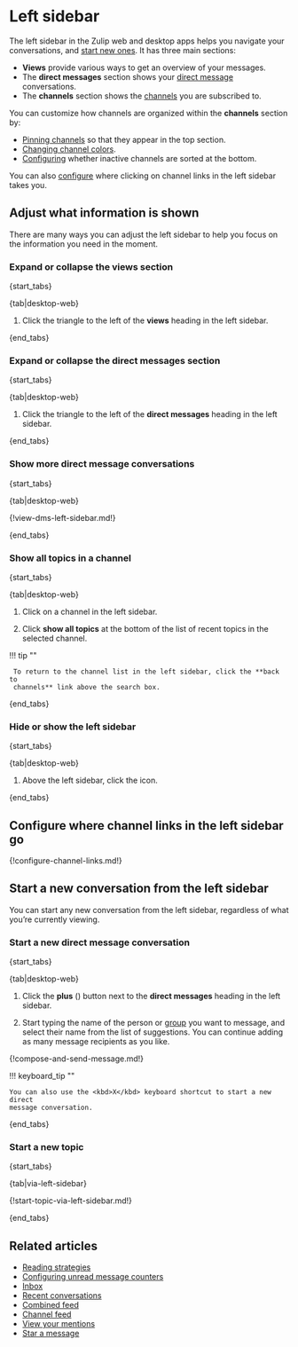 # Left sidebar

The left sidebar in the Zulip web and desktop apps helps you navigate your
conversations, and [start new
ones](#start-a-new-conversation-from-the-left-sidebar). It has three main
sections:

- **Views** provide various ways to get an overview of your messages.
- The **direct messages** section shows your [direct
  message](/help/direct-messages) conversations.
- The **channels** section shows the [channels](/help/introduction-to-channels)
  you are subscribed to.

You can customize how channels are organized within the **channels**
section by:

- [Pinning channels](/help/pin-a-channel) so that they appear in the top section.
- [Changing channel colors](/help/change-the-color-of-a-channel).
- [Configuring](/help/manage-inactive-channels) whether inactive channels are
  sorted at the bottom.

You can also [configure](#configure-where-channel-links-in-the-left-sidebar-go)
where clicking on channel links in the left sidebar takes you.

## Adjust what information is shown

There are many ways you can adjust the left sidebar to help you focus on the
information you need in the moment.

### Expand or collapse the views section

{start_tabs}

{tab|desktop-web}

1. Click the triangle to the left of the **views** heading in the left sidebar.

{end_tabs}

### Expand or collapse the direct messages section

{start_tabs}

{tab|desktop-web}

1. Click the triangle to the left of the **direct messages** heading in the left
   sidebar.

{end_tabs}

### Show more direct message conversations
{start_tabs}

{tab|desktop-web}

{!view-dms-left-sidebar.md!}

{end_tabs}

### Show all topics in a channel

{start_tabs}

{tab|desktop-web}

1. Click on a channel in the left sidebar.

1. Click **show all topics** at the bottom of the list of recent topics in the
   selected channel.

!!! tip ""

     To return to the channel list in the left sidebar, click the **back to
     channels** link above the search box.

{end_tabs}

### Hide or show the left sidebar

{start_tabs}

{tab|desktop-web}

1. Above the left sidebar, click the <i class="fa fa-reorder"></i> icon.

{end_tabs}

## Configure where channel links in the left sidebar go

{!configure-channel-links.md!}

## Start a new conversation from the left sidebar

You can start any new conversation from the left sidebar, regardless of what
you’re currently viewing.

### Start a new direct message conversation
{start_tabs}

{tab|desktop-web}

1. Click the **plus** (<i class="zulip-icon zulip-icon-square-plus"></i>)
   button next to the **direct messages** heading in the left sidebar.

1. Start typing the name of the person or [group](/help/user-groups) you want to
   message, and select their name from the list of suggestions. You can continue
   adding as many message recipients as you like.

{!compose-and-send-message.md!}

!!! keyboard_tip ""

    You can also use the <kbd>X</kbd> keyboard shortcut to start a new direct
    message conversation.

{end_tabs}

### Start a new topic

{start_tabs}

{tab|via-left-sidebar}

{!start-topic-via-left-sidebar.md!}

{end_tabs}

## Related articles
* [Reading strategies](/help/reading-strategies)
* [Configuring unread message counters](/help/configure-unread-message-counters)
* [Inbox](/help/inbox)
* [Recent conversations](/help/recent-conversations)
* [Combined feed](/help/combined-feed)
* [Channel feed](/help/channel-feed)
* [View your mentions](/help/view-your-mentions)
* [Star a message](/help/star-a-message)
